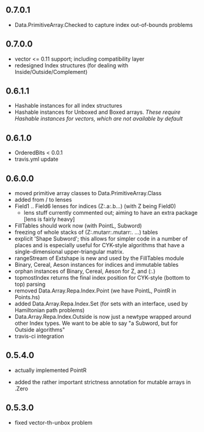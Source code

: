 0.7.0.1
-------

- Data.PrimitiveArray.Checked to capture index out-of-bounds problems

0.7.0.0
-------

- vector <= 0.11 support; including compatibility layer
- redesigned Index structures (for dealing with Inside/Outside/Complement)

0.6.1.1
-------

- Hashable instances for all index structures
- Hashable instances for Unboxed and Boxed arrays. *These require Hashable
  instances for vectors, which are not available by default*

0.6.1.0
-------

- OrderedBits < 0.0.1
- travis.yml update

0.6.0.0
-------

- moved primitive array classes to Data.PrimitiveArray.Class
- added from / to lenses
- Field1 .. Field6 lenses for indices (Z:.a:.b...) (with Z being Field0)
  - lens stuff currently commented out; aiming to have an extra package [lens
    is fairly heavy]
- FillTables should work now (with PointL, Subword)
- freezing of whole stacks of (Z:.mutarr:.mutarr:. ...) tables
- explicit 'Shape Subword'; this allows for simpler code in a number of places
  and is especially useful for CYK-style algorithms that have a
  single-dimensional upper-triangular matrix.
- rangeStream of Extshape is new and used by the FillTables module
- Binary, Cereal, Aeson instances for indices and immutable tables
- orphan instances of Binary, Cereal, Aeson for Z, and (:.)
- topmostIndex returns the final index position for CYK-style (bottom to top)
  parsing
- removed Data.Array.Repa.Index.Point (we have PointL, PointR in Points.hs)
- added   Data.Array.Repa.Index.Set (for sets with an interface, used by
  Hamiltonian path problems)
- Data.Array.Repa.Index.Outside is now just a newtype wrapped around other
  Index types. We want to be able to say "a Subword, but for Outside
  algorithms"
- travis-ci integration

0.5.4.0
-------

- actually implemented PointR

- added the rather important strictness annotation for mutable arrays in .Zero

0.5.3.0
-------

- fixed vector-th-unbox problem

